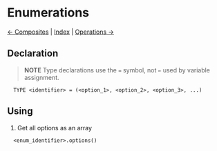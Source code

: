# Enumerations

[← Composites](./composites.md) | [Index](../readme.md) | [Operations →](./operations.md)

## Declaration

> **NOTE**
> Type declarations use the `=` symbol, not `←` used by variable assignment.

```
  TYPE <identifier> = (<option_1>, <option_2>, <option_3>, ...)
```

## Using

1. Get all options as an array
```
  <enum_identifier>.options()
```